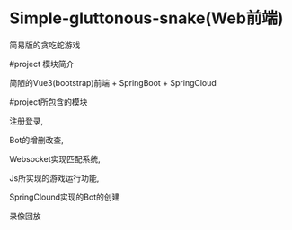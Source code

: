 # Simple-gluttonous-snake(Web前端)
简易版的贪吃蛇游戏

#project 模块简介

简陋的Vue3(bootstrap)前端 + SpringBoot + SpringCloud

#project所包含的模块

注册登录,

Bot的增删改查,

Websocket实现匹配系统,

Js所实现的游戏运行功能,

SpringClound实现的Bot的创建

录像回放
